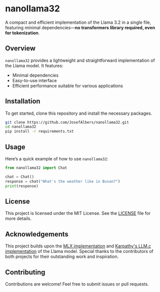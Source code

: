 

# nanollama32

A compact and efficient implementation of the Llama 3.2 in a single file, featuring minimal dependencies—**no transformers library required, even for tokenization**.

## Overview

`nanollama32` provides a lightweight and straightforward implementation of the Llama model. It features:

- Minimal dependencies
- Easy-to-use interface
- Efficient performance suitable for various applications

## Installation

To get started, clone this repository and install the necessary packages. 

```bash
git clone https://github.com/JosefAlbers/nanollama32.git
cd nanollama32
pip install -r requirements.txt
```

## Usage

Here’s a quick example of how to use `nanollama32`:

```python
from nanollama32 import Chat

chat = Chat()
response = chat("What's the weather like in Busan?")
print(response)
```

## License

This project is licensed under the MIT License. See the [LICENSE](LICENSE) file for more details.

## Acknowledgements

This project builds upon the [MLX implementation](https://github.com/ml-explore/mlx-examples/blob/main/llms/mlx_lm/models/llama.py) and [Karpathy's LLM.c implementation](https://github.com/karpathy/llm.c/blob/master/train_llama3.py) of the Llama model. Special thanks to the contributors of both projects for their outstanding work and inspiration.

## Contributing

Contributions are welcome! Feel free to submit issues or pull requests.
